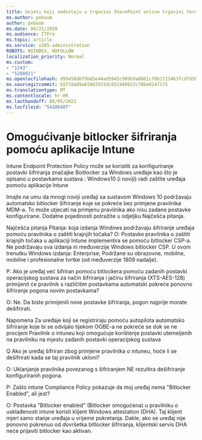 ```yaml
---
title: Uvjeti koji nedostaju u trgovini SharePoint online trgovini terminima
ms.author: pebaum
author: pebaum
ms.date: 04/21/2020
ms.audience: ITPro
ms.topic: article
ms.service: o365-administration
ROBOTS: NOINDEX, NOFOLLOW
localization_priority: Normal
ms.custom:
- "1243"
- "5200021"
ms.openlocfilehash: d99458d6f9b65e44ad5945c909b9a8861cf0b1f23463fcdfd5b8351b1c08d670
ms.sourcegitcommit: b5f7da89a650d2915dc652449623c78be6247175
ms.translationtype: MT
ms.contentlocale: hr-HR
ms.lasthandoff: 08/05/2021
ms.locfileid: "54106407"
---
```

# <a name="enabling-bitlocker-encryption-with-intune"></a>Omogućivanje bitlocker šifriranja pomoću aplikacije Intune

Intune Endpoint Protection Policy može se koristiti za konfiguriranje postavki šifriranja značajke Boitlocker za Windows uređaje kao što je opisano u postavkama sustava : Windows10 (i noviji) radi zaštite uređaja pomoću aplikacije Intune

Imajte na umu da mnogi noviji uređaji sa sustavom Windows 10 podržavaju automatsko bitlocker šifriranje koje se pokreće bez primjene pravilnika MDM-a. To može utjecati na primjenu pravilnika ako nisu zadane postavke konfigurirane. Dodatne pojedinosti potražite u odjeljku Najčešća pitanja.


Najčešća pitanja Pitanja: koja izdanja Windows podržavaju šifriranje uređaja pomoću pravilnika o zaštiti krajnjih točaka?
O: Postavke pravilnika o zaštiti krajnjih točaka u aplikaciji Intune implementira se pomoću bitlocker CSP-a.  Ne podržavaju sva izdanja ni međuverzije Windows bitlocker CSP. U ovom trenutku Windows izdanja: Enterprise; Podržane su obrazovne, mobilne, mobilne i profesionalne tvrtke (od međuverzije 1809 nadalje).




P: Ako je uređaj već šifriran pomoću bitlockera pomoću zadanih postavki operacijskog sustava za način šifriranja i jačinu šifriranja (XTS-AES-128) primijenit će pravilnik s različitim postavkama automatski pokreće ponovno šifriranje pogona novim postavkama?

O: Ne. Da biste primijenili nove postavke šifriranja, pogon najprije morate dešifrirati.

Napomena Za uređaje koji se registriraju pomoću autopilota automatsko šifriranje koje bi se odvijalo tijekom OOBE-a ne pokreće se dok se ne procijeni Pravilnik o intuneu koji omogućuje korištenje postavki utemeljenih na pravilniku na mjestu zadanih postavki operacijskog sustava




Q Ako je uređaj šifriran zbog primjene pravilnika o intuneu, hoće li se dešifrirati kada se taj pravilnik ukloni?

O: Uklanjanje pravilnika povezanog s šifriranjem NE rezultira dešifriranje konfiguriranih pogona.




P: Zašto intune Compliance Policy pokazuje da moj uređaj nema "Bitlocker Enabled", ali jest?

O: Postavka "Bitlocker enabled" (Bitlocker omogućena) u pravilniku o usklađenosti intune koristi klijent Windows attestation (DHA). Taj klijent mjeri samo stanje uređaja u vrijeme pokretanja. Dakle, ako se uređaj nije ponovno pokrenuo od dovršetka bitlocker šifriranja, klijentski servis DHA neće prijaviti bitlocker kao aktivan.